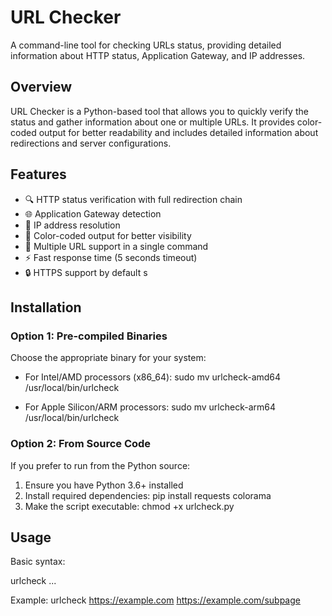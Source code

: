 # URL Checker

A command-line tool for checking URLs status, providing detailed information about HTTP status, Application Gateway, and IP addresses.

## Overview

URL Checker is a Python-based tool that allows you to quickly verify the status and gather information about one or multiple URLs. It provides color-coded output for better readability and includes detailed information about redirections and server configurations.

## Features

- 🔍 HTTP status verification with full redirection chain
- 🌐 Application Gateway detection
- 📡 IP address resolution
- 🎨 Color-coded output for better visibility
- 🔄 Multiple URL support in a single command
- ⚡ Fast response time (5 seconds timeout)
- 🔒 HTTPS support by default s

## Installation

### Option 1: Pre-compiled Binaries

Choose the appropriate binary for your system:

- For Intel/AMD processors (x86_64):
  sudo mv urlcheck-amd64 /usr/local/bin/urlcheck

- For Apple Silicon/ARM processors:
  sudo mv urlcheck-arm64 /usr/local/bin/urlcheck

### Option 2: From Source Code

If you prefer to run from the Python source:

1. Ensure you have Python 3.6+ installed
2. Install required dependencies:
   pip install requests colorama
3. Make the script executable:
   chmod +x urlcheck.py

## Usage

Basic syntax:

urlcheck <url1> <url2> <url3> ...

Example:
 urlcheck https://example.com https://example.com/subpage
